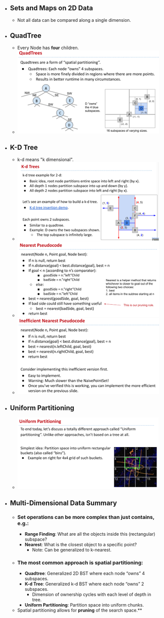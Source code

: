 - ## Sets and Maps on 2D Data
	- Not all data can be compared along a single dimension.
- ## QuadTree
	- Every Node has **four** children.
	- ![image.png](../assets/image_1675124896289_0.png)
- ## K-D Tree
	- k-d means "k dimensional".
	- ![image.png](../assets/image_1675127036450_0.png)
	- ![image.png](../assets/image_1675127098495_0.png)
	- ![image.png](../assets/image_1675127115426_0.png)
- ## Uniform Partitioning
	- ![image.png](../assets/image_1675127158281_0.png)
- ## Multi-Dimensional Data Summary
	- ### Set operations can be more complex than just contains, e.g.:
		- **Range Finding**: What are all the objects inside this (rectangular) subspace?
		- **Nearest**: What is the closest object to a specific point?
			- Note: Can be generalized to k-nearest.
	- ### The most common approach is **spatial partitioning**:
		- **Quadtree**: Generalized 2D BST where each node “owns” 4 subspaces.
		- **K-d Tree**: Generalized k-d BST where each node “owns” 2 subspaces.
			- Dimension of ownership cycles with each level of depth in tree.
		- **Uniform Partitioning**: Partition space into uniform chunks.
	- Spatial partitioning allows for **pruning** of the search space.**